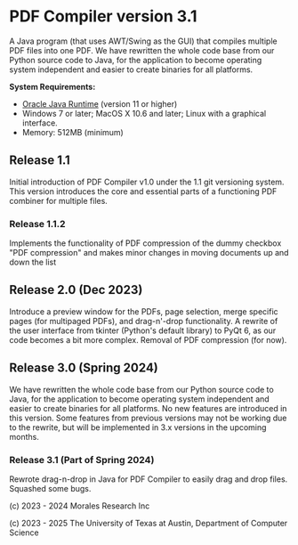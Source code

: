 # PDF Compiler version 3.1
A Java program (that uses AWT/Swing as the GUI) that compiles multiple PDF files into one PDF. We have rewritten the whole
code base from our Python source code to Java, for the application to become operating system independent and easier to create
binaries for all platforms.

**System Requirements:**
- <a href="https://java.com/">Oracle Java Runtime</a> (version 11 or higher)
- Windows 7 or later; MacOS X 10.6 and later; Linux with a graphical interface.
- Memory: 512MB (minimum)

## Release 1.1
Initial introduction of PDF Compiler v1.0 under the 1.1 git versioning system. This version introduces the core and 
essential parts of a functioning PDF combiner for multiple files.

### Release 1.1.2
Implements the functionality of PDF compression of the dummy checkbox "PDF compression" and makes minor changes in moving
documents up and down the list

## Release 2.0 (Dec 2023)
Introduce a preview window for the PDFs, page selection, merge specific pages (for multipaged PDFs), and drag-n'-drop 
functionality. A rewrite of the user interface from tkinter (Python's default library) to PyQt 6, as our code becomes a 
bit more complex. Removal of PDF compression (for now).

## Release 3.0 (Spring 2024)
We have rewritten the whole code base from our Python source code to Java, for the application to become operating system independent and easier to create binaries for all platforms. No new features are introduced in this version. Some features
from previous versions may not be working due to the rewrite, but will be implemented in 3.x versions in the upcoming months.

### Release 3.1 (Part of Spring 2024)
Rewrote drag-n-drop in Java for PDF Compiler to easily drag and drop files. Squashed some bugs.

(c) 2023 - 2024 Morales Research Inc

(c) 2023 - 2025 The University of Texas at Austin, Department of Computer Science
